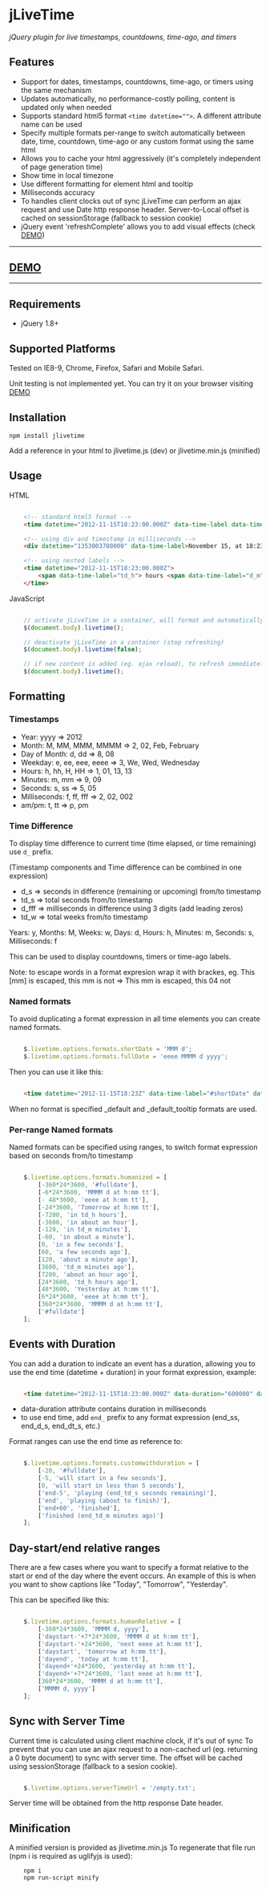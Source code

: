 jLiveTime
============

*jQuery plugin for live timestamps, countdowns, time-ago, and timers*

Features
----------------

- Support for dates, timestamps, countdowns, time-ago, or timers using the same mechanism
- Updates automatically, no performance-costly polling, content is updated only when needed
- Supports standard html5 format ```<time datetime="">```. A different attribute name can be used
- Specify multiple formats per-range to switch automatically between date, time, countdown, time-ago or any custom format using the same html
- Allows you to cache your html aggressively (it's completely independent of page generation time)
- Show time in local timezone
- Use different formatting for element html and tooltip
- Milliseconds accuracy
- To handles client clocks out of sync jLiveTime can perform an ajax request and use Date http response header. Server-to-Local offset is cached on sessionStorage (fallback to session cookie)
- jQuery event 'refreshComplete' allows you to add visual effects (check [DEMO](http://benjamine.github.com/jLiveTime/demo/demo.html))

-----
**[DEMO](http://benjamine.github.com/jLiveTime/demo/demo.html)**
-----
-----

Requirements
-----------------

- jQuery 1.8+

Supported Platforms
-----------------

Tested on IE8-9, Chrome, Firefox, Safari and Mobile Safari.

Unit testing is not implemented yet. You can try it on your browser visiting [DEMO](http://benjamine.github.com/jLiveTime/demo/demo.html)

Installation
-----------------

```
npm install jlivetime
```

Add a reference in your html to jlivetime.js (dev) or jlivetime.min.js (minified)

Usage
---------------

HTML

``` html

	<!-- standard html5 format -->
	<time datetime="2012-11-15T18:23:00.000Z" data-time-label data-time-tooltip>November 15, at 18:23 (GMT)</time>

	<!-- using div and timestamp in milliseconds -->
    <div datetime="1353003780000" data-time-label>November 15, at 18:23 (GMT)</time>

	<!-- using nested labels -->
    <time datetime="2012-11-15T18:23:00.000Z">
    	<span data-time-label="td_h"> hours <span data-time-label="d_m"> minutes
    </time>

```

JavaScript

``` javascript

    // activate jLiveTime in a container, will format and automatically update all datetimes inside
    $(document.body).livetime();

    // deactivate jLiveTime in a container (stop refreshing)
    $(document.body).livetime(false);

    // if new content is added (eg. ajax reload), to refresh immediately you can call .livetime() at any time
	$(document.body).livetime();

```

Formatting
----------------

### Timestamps

- Year: yyyy => 2012
- Month: M, MM, MMM, MMMM => 2, 02, Feb, February
- Day of Month: d, dd => 8, 08
- Weekday: e, ee, eee, eeee => 3, We, Wed, Wednesday
- Hours: h, hh, H, HH => 1, 01, 13, 13
- Minutes: m, mm => 9, 09
- Seconds: s, ss => 5, 05
- Milliseconds: f, ff, fff => 2, 02, 002
- am/pm: t, tt => p, pm

### Time Difference

To display time difference to current time (time elapsed, or time remaining) use ```d_``` prefix.

(Timestamp components and Time difference can be combined in one expression)

- d_s => seconds in difference (remaining or upcoming) from/to timestamp
- td_s => total seconds from/to timestamp
- d_fff => milliseconds in difference using 3 digits (add leading zeros)
- td_w => total weeks from/to timestamp

Years: y, Months: M, Weeks: w, Days: d, Hours: h, Minutes: m, Seconds: s, Milliseconds: f

This can be used to display countdowns, timers or time-ago labels.

Note: to escape words in a format expresion wrap it with brackes, eg. This [mm] is escaped, this mm is not => This mm is escaped, this 04 not

### Named formats

To avoid duplicating a format expression in all time elements you can create named formats.

``` javascript

	$.livetime.options.formats.shortDate = 'MMM d';
	$.livetime.options.formats.fullDate = 'eeee MMMM d yyyy';

```

Then you can use it like this:

``` html

	<time datetime="2012-11-15T18:23Z" data-time-label="#shortDate" data-time-tooltip="#fullDate"/>

```

When no format is specified _default and _default_tooltip formats are used.

### Per-range Named formats

Named formats can be specified using ranges, to switch format expression based on seconds from/to timestamp

``` javascript

    $.livetime.options.formats.humanized = [
        [-360*24*3600, '#fulldate'],
        [-6*24*3600, 'MMMM d at h:mm tt'],
        [- 48*3600, 'eeee at h:mm tt'],
        [-24*3600, 'Tomorrow at h:mm tt'],
        [-7200, 'in td_h hours'],
        [-3600, 'in about an hour'],
        [-120, 'in td_m minutes'],
        [-60, 'in about a minute'],
        [0, 'in a few seconds'],
        [60, 'a few seconds ago'],
        [120, 'about a minute ago'],
        [3600, 'td_m minutes ago'],
        [7200, 'about an hour ago'],
        [24*3600, 'td_h hours ago'],
        [48*3600, 'Yesterday at h:mm tt'],
        [6*24*3600, 'eeee at h:mm tt'],
        [360*24*3600, 'MMMM d at h:mm tt'],
        ['#fulldate']
    ];

```

Events with Duration
----------------

You can add a duration to indicate an event has a duration, allowing you to use the end time (datetime + duration) in your format expression, example:

``` html

    <time datetime="2012-11-15T18:23:00.000Z" data-duration="600000" data-time-label="started td_s seconds ago, end_td_s seconds remaining" data-time-tooltip></time>

```

- data-duration attribute contains duration in milliseconds
- to use end time, add ```end_``` prefix to any format expression (end_ss, end_d_s, end_dt_s, etc.)

Format ranges can use the end time as reference to:

``` javascript

    $.livetime.options.formats.customwithduration = [
        [-20, '#fulldate'],
        [-5, 'will start in a few seconds'],
        [0, 'will start in less than 5 seconds'],
        ['end-5', 'playing (end_td_s seconds remaining)'],
        ['end', 'playing (about to finish)'],
        ['end+60', 'finished'],
        ['finished (end_td_m minutes ago)']
    ];

```

Day-start/end relative ranges
----------------

There are a few cases where you want to specify a format relative to the start or end of the day where the event occurs. An example of this is when you want to show captions like "Today", "Tomorrow", "Yesterday".

This can be specified like this:

``` javascript

    $.livetime.options.formats.humanRelative = [
        [-360*24*3600, 'MMMM d, yyyy'],
        ['daystart-'+7*24*3600, 'MMMM d at h:mm tt'],
        ['daystart-'+24*3600, 'next eeee at h:mm tt'],
        ['daystart', 'tomorrow at h:mm tt'],
        ['dayend', 'today at h:mm tt'],
        ['dayend+'+24*3600, 'yesterday at h:mm tt'],
        ['dayend+'+7*24*3600, 'last eeee at h:mm tt'],
        [360*24*3600, 'MMMM d at h:mm tt'],
        ['MMMM d, yyyy']
    ];
```

Sync with Server Time
----------------

Current time is calculated using client machine clock, if it's out of sync 
To prevent that you can use an ajax request to a non-cached url (eg. returning a 0 byte document) to sync with server time.
The offset will be cached using sessionStorage (fallback to a sesion cookie).

``` javascript

    $.livetime.options.serverTimeUrl = '/empty.txt';

```

Server time will be obtained from the http response Date header.

Minification
----------------

A minified version is provided as jlivetime.min.js
To regenerate that file run (npm i is required as uglifyjs is used):

```
	npm i
	npm run-script minify
```
